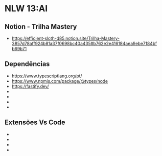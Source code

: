 # NLW 13:AI
## Notion - Trilha Mastery
- https://efficient-sloth-d85.notion.site/Trilha-Mastery-3857d78aff924b81a37f0698bc40a435#b762e2e416184aea9ebe7184bfb69b71

## Dependências
- https://www.typescriptlang.org/pt/
- https://www.npmjs.com/package/@types/node
- https://fastify.dev/
- 
- 
- 
- 

## Extensões Vs Code
- 
- 
- 
- 
